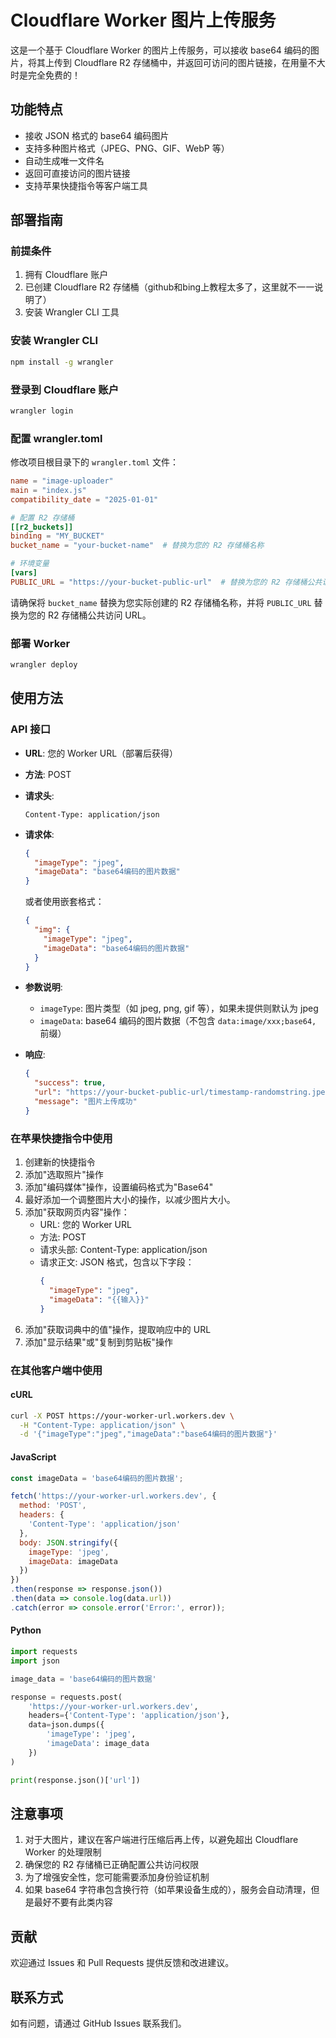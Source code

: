 # Cloudflare Worker 图片上传服务

这是一个基于 Cloudflare Worker 的图片上传服务，可以接收 base64 编码的图片，将其上传到 Cloudflare R2 存储桶中，并返回可访问的图片链接，在用量不大时是完全免费的！

## 功能特点

- 接收 JSON 格式的 base64 编码图片
- 支持多种图片格式（JPEG、PNG、GIF、WebP 等）
- 自动生成唯一文件名
- 返回可直接访问的图片链接
- 支持苹果快捷指令等客户端工具

## 部署指南

### 前提条件

1. 拥有 Cloudflare 账户  
2. 已创建 Cloudflare R2 存储桶（github和bing上教程太多了，这里就不一一说明了）  
3. 安装 Wrangler CLI 工具  

### 安装 Wrangler CLI

```bash
npm install -g wrangler
```

### 登录到 Cloudflare 账户

```bash
wrangler login
```

### 配置 wrangler.toml

修改项目根目录下的 `wrangler.toml` 文件：

```toml
name = "image-uploader"
main = "index.js"
compatibility_date = "2025-01-01"

# 配置 R2 存储桶
[[r2_buckets]]
binding = "MY_BUCKET"
bucket_name = "your-bucket-name"  # 替换为您的 R2 存储桶名称

# 环境变量
[vars]
PUBLIC_URL = "https://your-bucket-public-url"  # 替换为您的 R2 存储桶公共访问 URL
```

请确保将 `bucket_name` 替换为您实际创建的 R2 存储桶名称，并将 `PUBLIC_URL` 替换为您的 R2 存储桶公共访问 URL。

### 部署 Worker

```bash
wrangler deploy
```

## 使用方法

### API 接口

- **URL**: 您的 Worker URL（部署后获得）
- **方法**: POST
- **请求头**: 
  ```
  Content-Type: application/json
  ```
- **请求体**:
  ```json
  {
    "imageType": "jpeg",
    "imageData": "base64编码的图片数据"
  }
  ```
  
  或者使用嵌套格式：
  
  ```json
  {
    "img": {
      "imageType": "jpeg",
      "imageData": "base64编码的图片数据"
    }
  }
  ```

- **参数说明**:
  - `imageType`: 图片类型（如 jpeg, png, gif 等），如果未提供则默认为 jpeg
  - `imageData`: base64 编码的图片数据（不包含 `data:image/xxx;base64,` 前缀）

- **响应**:
  ```json
  {
    "success": true,
    "url": "https://your-bucket-public-url/timestamp-randomstring.jpeg",
    "message": "图片上传成功"
  }
  ```

### 在苹果快捷指令中使用

1. 创建新的快捷指令
2. 添加"选取照片"操作
3. 添加"编码媒体"操作，设置编码格式为"Base64"
4. 最好添加一个调整图片大小的操作，以减少图片大小。
5. 添加"获取网页内容"操作：
   - URL: 您的 Worker URL
   - 方法: POST
   - 请求头部: Content-Type: application/json
   - 请求正文: JSON 格式，包含以下字段：
     ```json
     {
       "imageType": "jpeg",
       "imageData": "{{输入}}"
     }
     ```
6. 添加"获取词典中的值"操作，提取响应中的 URL
7. 添加"显示结果"或"复制到剪贴板"操作

### 在其他客户端中使用

#### cURL

```bash
curl -X POST https://your-worker-url.workers.dev \
  -H "Content-Type: application/json" \
  -d '{"imageType":"jpeg","imageData":"base64编码的图片数据"}'
```

#### JavaScript

```javascript
const imageData = 'base64编码的图片数据';

fetch('https://your-worker-url.workers.dev', {
  method: 'POST',
  headers: {
    'Content-Type': 'application/json'
  },
  body: JSON.stringify({
    imageType: 'jpeg',
    imageData: imageData
  })
})
.then(response => response.json())
.then(data => console.log(data.url))
.catch(error => console.error('Error:', error));
```

#### Python

```python
import requests
import json

image_data = 'base64编码的图片数据'

response = requests.post(
    'https://your-worker-url.workers.dev',
    headers={'Content-Type': 'application/json'},
    data=json.dumps({
        'imageType': 'jpeg',
        'imageData': image_data
    })
)

print(response.json()['url'])
```

## 注意事项

1. 对于大图片，建议在客户端进行压缩后再上传，以避免超出 Cloudflare Worker 的处理限制
2. 确保您的 R2 存储桶已正确配置公共访问权限
3. 为了增强安全性，您可能需要添加身份验证机制
4. 如果 base64 字符串包含换行符（如苹果设备生成的），服务会自动清理，但是最好不要有此类内容


## 贡献

欢迎通过 Issues 和 Pull Requests 提供反馈和改进建议。

## 联系方式

如有问题，请通过 GitHub Issues 联系我们。

        
